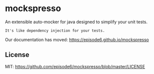 # mockspresso
An extensible auto-mocker for java designed to simplify your unit tests.

`It's like dependency injection for your tests.`

Our documentation has moved: https://episode6.github.io/mockspresso

## License
MIT: https://github.com/episode6/mockspresso/blob/master/LICENSE
